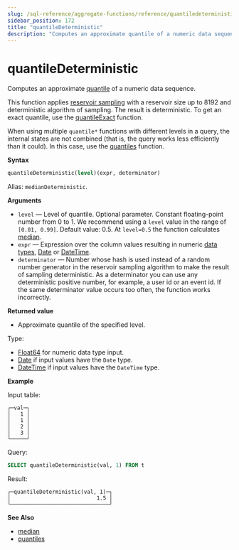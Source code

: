 ```yaml
---
slug: /sql-reference/aggregate-functions/reference/quantiledeterministic
sidebar_position: 172
title: "quantileDeterministic"
description: "Computes an approximate quantile of a numeric data sequence."
---
```


# quantileDeterministic

Computes an approximate [quantile](https://en.wikipedia.org/wiki/Quantile) of a numeric data sequence.

This function applies [reservoir sampling](https://en.wikipedia.org/wiki/Reservoir_sampling) with a reservoir size up to 8192 and deterministic algorithm of sampling. The result is deterministic. To get an exact quantile, use the [quantileExact](../../../sql-reference/aggregate-functions/reference/quantileexact.md#quantileexact) function.

When using multiple `quantile*` functions with different levels in a query, the internal states are not combined (that is, the query works less efficiently than it could). In this case, use the [quantiles](../../../sql-reference/aggregate-functions/reference/quantiles.md#quantiles) function.

**Syntax**

``` sql
quantileDeterministic(level)(expr, determinator)
```

Alias: `medianDeterministic`.

**Arguments**

- `level` — Level of quantile. Optional parameter. Constant floating-point number from 0 to 1. We recommend using a `level` value in the range of `[0.01, 0.99]`. Default value: 0.5. At `level=0.5` the function calculates [median](https://en.wikipedia.org/wiki/Median).
- `expr` — Expression over the column values resulting in numeric [data types](/sql-reference/data-types), [Date](../../../sql-reference/data-types/date.md) or [DateTime](../../../sql-reference/data-types/datetime.md).
- `determinator` — Number whose hash is used instead of a random number generator in the reservoir sampling algorithm to make the result of sampling deterministic. As a determinator you can use any deterministic positive number, for example, a user id or an event id. If the same determinator value occurs too often, the function works incorrectly.

**Returned value**

- Approximate quantile of the specified level.

Type:

- [Float64](../../../sql-reference/data-types/float.md) for numeric data type input.
- [Date](../../../sql-reference/data-types/date.md) if input values have the `Date` type.
- [DateTime](../../../sql-reference/data-types/datetime.md) if input values have the `DateTime` type.

**Example**

Input table:

``` text
┌─val─┐
│   1 │
│   1 │
│   2 │
│   3 │
└─────┘
```

Query:

``` sql
SELECT quantileDeterministic(val, 1) FROM t
```

Result:

``` text
┌─quantileDeterministic(val, 1)─┐
│                           1.5 │
└───────────────────────────────┘
```

**See Also**

- [median](/sql-reference/aggregate-functions/reference/median)
- [quantiles](../../../sql-reference/aggregate-functions/reference/quantiles.md#quantiles)

